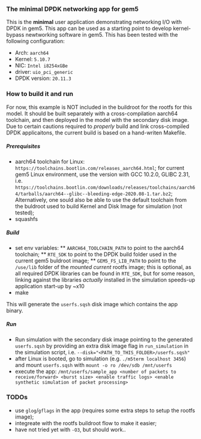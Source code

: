 ### The minimal DPDK networking app for gem5

This is the **minimal** user application demonstrating networking I/O with DPDK in gem5. This app can be used as a starting point to develop kernel-bypass newtworking software in gem5. This has been tested with the following configuration:

- Arch: `aarch64`
- Kernel: `5.10.7`
- NIC: `Intel i8254xGBe`
- driver: `uio_pci_generic`
- DPDK version: `20.11.3`

### How to build it and run

For now, this example is NOT included in the buildroot for the rootfs for this model. It should be built separately with a cross-compilation aarch64 toolchain, and then deployed in the model with the secondary disk image. Due to certain cautions required to *properly* build and link cross-compiled DPDK applicaitons, the current build is based on a hand-writen Makefile.

##### Prerequisites

* aarch64 toolchain for Linux: `https://toolchains.bootlin.com/releases_aarch64.html`; for current gem5 Linux environment, use the version with GCC 10.2.0, GLIBC 2.31, i.e. `https://toolchains.bootlin.com/downloads/releases/toolchains/aarch64/tarballs/aarch64--glibc--bleeding-edge-2020.08-1.tar.bz2`; Alternatively, one sould also be able to use the default toolchain from the buldroot used to build Kernel and Disk Image for simulation (not tested);
* squashfs

##### Build

* set env variables:
** `AARCH64_TOOLCHAIN_PATH` to point to the aarch64 toolchain;
** `RTE_SDK` to point to the DPDK build folder used in the current gem5 buldroot image;
** `GEM5_FS_LIB_PATH` to point to the `/use/lib` folder of the *mounted current* rootfs image; this is optional, as all required DPDK libraries can be found in `RTE_SDK`, but for some reason, linking against the libraries *actually* installed in the simulation speeds-up application start-up by ~x10
* make

This will generate the `userfs.sqsh` disk image which contains the app binary.

##### Run

* Run simulation with the secondary disk image pointing to the generated `userfs.sqsh` by providing an extra disk image flag in `run_simulation` in the simulation script, i.e. `--disk="<PATH_TO_THIS_FOLDER>/userfs.sqsh"`
* after Linux is booted, go to simulation (e.g. `./m5term localhost 3456`) and mount `userfs.sqsh` with `mount -o ro /dev/sdb /mnt/userfs`
* execute the app: `/mnt/userfs/sample_app <number of packets to receive/forward> <burst size> <enable traffic logs> <enable synthetic simulation of packet processing>`

### TODOs
* use `glog`/`gflags` in the app (requires some extra steps to setup the rootfs image);
* integreate with the rootfs buildroot flow to make it easier;
* have not tried yet with `-O3`, but should work..

